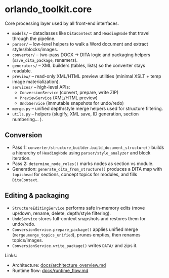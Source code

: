# orlando_toolkit.core

Core processing layer used by all front-end interfaces.

- `models/` – dataclasses like `DitaContext` and `HeadingNode` that travel through the pipeline.
- `parser/` – low-level helpers to walk a Word document and extract styles/blocks/images.
- `converter/` – two-pass DOCX → DITA logic and packaging helpers (`save_dita_package`, renamers).
- `generators/` – XML builders (tables, lists) so the converter stays readable.
- `preview/` – read-only XML/HTML preview utilities (minimal XSLT + temp image materialization).
- `services/` – high-level APIs:
  - `ConversionService` (convert, prepare, write ZIP)
  - `PreviewService` (XML/HTML preview)
  - `UndoService` (immutable snapshots for undo/redo)
- `merge.py` – unified depth/style merge helpers used for structure filtering.
- `utils.py` – helpers (slugify, XML save, ID generation, section numbering… ).

## Conversion

- Pass 1: `converter/structure_builder.build_document_structure()` builds a hierarchy of `HeadingNode` using `parser/style_analyzer` and block iteration.
- Pass 2: `determine_node_roles()` marks nodes as section vs module.
- Generation: `generate_dita_from_structure()` produces a DITA map with `topichead` for sections, concept topics for modules, and fills `DitaContext`.

## Editing & packaging

- `StructureEditingService` performs safe in-memory edits (move up/down, rename, delete, depth/style filtering).
- `UndoService` stores full-context snapshots and restores them for undo/redo.
- `ConversionService.prepare_package()` applies unified merge (`merge.merge_topics_unified`), prunes empties, then renames topics/images.
- `ConversionService.write_package()` writes `DATA/` and zips it.

Links:
- Architecture: [docs/architecture_overview.md](../../docs/architecture_overview.md)
- Runtime flow: [docs/runtime_flow.md](../../docs/runtime_flow.md)